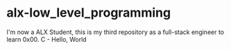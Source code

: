 # alx-low_level_programming
I'm now a ALX Student, this is my third repository as a full-stack engineer to learn 0x00. C - Hello, World

